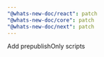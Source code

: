 ```yaml
---
"@whats-new-doc/react": patch
"@whats-new-doc/core": patch
"@whats-new-doc/next": patch
---
```


Add prepublishOnly scripts
